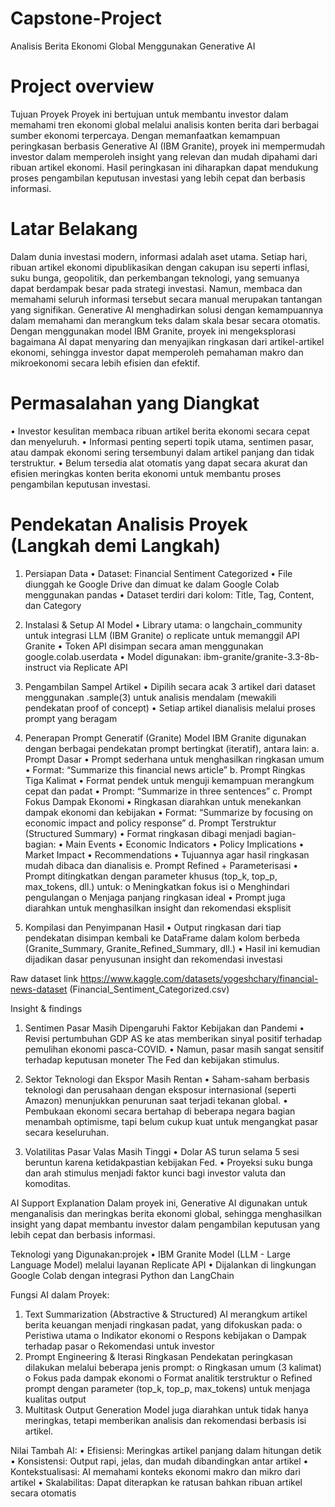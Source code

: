 # Capstone-Project
Analisis Berita Ekonomi Global Menggunakan Generative AI

# Project overview
Tujuan Proyek
Proyek ini bertujuan untuk membantu investor dalam memahami tren ekonomi global melalui analisis konten berita dari berbagai sumber ekonomi terpercaya. Dengan memanfaatkan kemampuan peringkasan berbasis Generative AI (IBM Granite), proyek ini mempermudah investor dalam memperoleh insight yang relevan dan mudah dipahami dari ribuan artikel ekonomi. Hasil peringkasan ini diharapkan dapat mendukung proses pengambilan keputusan investasi yang lebih cepat dan berbasis informasi.

# Latar Belakang
Dalam dunia investasi modern, informasi adalah aset utama. Setiap hari, ribuan artikel ekonomi dipublikasikan dengan cakupan isu seperti inflasi, suku bunga, geopolitik, dan perkembangan teknologi, yang semuanya dapat berdampak besar pada strategi investasi. Namun, membaca dan memahami seluruh informasi tersebut secara manual merupakan tantangan yang signifikan.
Generative AI menghadirkan solusi dengan kemampuannya dalam memahami dan merangkum teks dalam skala besar secara otomatis. Dengan menggunakan model IBM Granite, proyek ini mengeksplorasi bagaimana AI dapat menyaring dan menyajikan ringkasan dari artikel-artikel ekonomi, sehingga investor dapat memperoleh pemahaman makro dan mikroekonomi secara lebih efisien dan efektif.

# Permasalahan yang Diangkat
•	Investor kesulitan membaca ribuan artikel berita ekonomi secara cepat dan menyeluruh.
•	Informasi penting seperti topik utama, sentimen pasar, atau dampak ekonomi sering tersembunyi dalam artikel panjang dan tidak terstruktur.
•	Belum tersedia alat otomatis yang dapat secara akurat dan efisien meringkas konten berita ekonomi untuk membantu proses pengambilan keputusan investasi.

# Pendekatan Analisis Proyek (Langkah demi Langkah)
1. Persiapan Data
    •	Dataset: Financial Sentiment Categorized
    •	File diunggah ke Google Drive dan dimuat ke dalam Google Colab menggunakan pandas
    •	Dataset terdiri dari kolom: Title, Tag, Content, dan Category

2. Instalasi & Setup AI Model
    •	Library utama:
      o	langchain_community untuk integrasi LLM (IBM Granite)
      o	replicate untuk memanggil API Granite
    •	Token API disimpan secara aman menggunakan google.colab.userdata
    •	Model digunakan: ibm-granite/granite-3.3-8b-instruct via Replicate API

3. Pengambilan Sampel Artikel
    •	Dipilih secara acak 3 artikel dari dataset menggunakan .sample(3) untuk analisis mendalam (mewakili pendekatan proof of concept)
    •	Setiap artikel dianalisis melalui proses prompt yang beragam

4. Penerapan Prompt Generatif (Granite)
   Model IBM Granite digunakan dengan berbagai pendekatan prompt bertingkat (iteratif), antara lain:
   a. Prompt Dasar
      •	Prompt sederhana untuk menghasilkan ringkasan umum
      •	Format: “Summarize this financial news article”
   b. Prompt Ringkas Tiga Kalimat
      •	Format pendek untuk menguji kemampuan merangkum cepat dan padat
      •	Prompt: “Summarize in three sentences”
   c. Prompt Fokus Dampak Ekonomi
      •	Ringkasan diarahkan untuk menekankan dampak ekonomi dan kebijakan
      •	Format: “Summarize by focusing on economic impact and policy response”
   d. Prompt Terstruktur (Structured Summary)
      •	Format ringkasan dibagi menjadi bagian-bagian:
      • Main Events
      • Economic Indicators
      • Policy Implications
      • Market Impact
      • Recommendations
      •	Tujuannya agar hasil ringkasan mudah dibaca dan dianalisis
   e. Prompt Refined + Parameterisasi
      •	Prompt ditingkatkan dengan parameter khusus (top_k, top_p, max_tokens, dll.) untuk:
        o	Meningkatkan fokus isi
        o	Menghindari pengulangan
        o	Menjaga panjang ringkasan ideal
      •	Prompt juga diarahkan untuk menghasilkan insight dan rekomendasi eksplisit
5. Kompilasi dan Penyimpanan Hasil
    •	Output ringkasan dari tiap pendekatan disimpan kembali ke DataFrame dalam kolom berbeda (Granite_Summary, Granite_Refined_Summary, dll.)
    •	Hasil ini kemudian dijadikan dasar penyusunan insight dan rekomendasi investasi


Raw dataset link
https://www.kaggle.com/datasets/yogeshchary/financial-news-dataset (Financial_Sentiment_Categorized.csv)

Insight & findings
1. Sentimen Pasar Masih Dipengaruhi Faktor Kebijakan dan Pandemi
  •	Revisi pertumbuhan GDP AS ke atas memberikan sinyal positif terhadap pemulihan ekonomi pasca-COVID.
  •	Namun, pasar masih sangat sensitif terhadap keputusan moneter The Fed dan kebijakan stimulus.

2. Sektor Teknologi dan Ekspor Masih Rentan
  •	Saham-saham berbasis teknologi dan perusahaan dengan eksposur internasional (seperti Amazon) menunjukkan penurunan saat terjadi tekanan global.
  •	Pembukaan ekonomi secara bertahap di beberapa negara bagian menambah optimisme, tapi belum cukup kuat untuk mengangkat pasar secara keseluruhan.

3. Volatilitas Pasar Valas Masih Tinggi
  •	Dolar AS turun selama 5 sesi beruntun karena ketidakpastian kebijakan Fed.
  •	Proyeksi suku bunga dan arah stimulus menjadi faktor kunci bagi investor valuta dan komoditas.

AI Support Explanation
Dalam proyek ini, Generative AI digunakan untuk menganalisis dan meringkas berita ekonomi global, sehingga menghasilkan insight yang dapat membantu investor dalam pengambilan keputusan yang lebih cepat dan berbasis informasi.

Teknologi yang Digunakan:projek
•	IBM Granite Model (LLM - Large Language Model) melalui layanan Replicate API
•	Dijalankan di lingkungan Google Colab dengan integrasi Python dan LangChain

Fungsi AI dalam Proyek:
1.	Text Summarization (Abstractive & Structured)
AI merangkum artikel berita keuangan menjadi ringkasan padat, yang difokuskan pada:
  o	Peristiwa utama
  o	Indikator ekonomi
  o	Respons kebijakan
  o	Dampak terhadap pasar
  o	Rekomendasi untuk investor
2.	Prompt Engineering & Iterasi Ringkasan
Pendekatan peringkasan dilakukan melalui beberapa jenis prompt:
  o	Ringkasan umum (3 kalimat)
  o	Fokus pada dampak ekonomi
  o	Format analitik terstruktur
  o	Refined prompt dengan parameter (top_k, top_p, max_tokens) untuk menjaga kualitas output
3.	Multitask Output Generation
Model juga diarahkan untuk tidak hanya meringkas, tetapi memberikan analisis dan rekomendasi berbasis isi artikel.

Nilai Tambah AI:
•	Efisiensi: Meringkas artikel panjang dalam hitungan detik
•	Konsistensi: Output rapi, jelas, dan mudah dibandingkan antar artikel
•	Kontekstualisasi: AI memahami konteks ekonomi makro dan mikro dari artikel
•	Skalabilitas: Dapat diterapkan ke ratusan bahkan ribuan artikel secara otomatis
